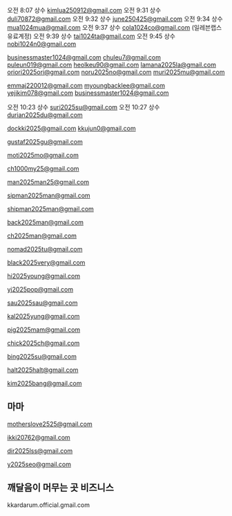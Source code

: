 오전 8:07 상수 kimlua250912@gmail.com
오전 9:31 상수 duli70872@gmail.com
오전 9:32 상수 june250425@gmail.com
오전 9:34 상수 mua1024mua@gmail.com
오전 9:37 상수 cola1024co@gmail.com (일레븐랩스 유료계정)
오전 9:39 상수 tai1024ta@gmail.com
오전 9:45 상수 nobi1024n0@gmail.com


businessmaster1024@gmail.com
chuleu7@gmail.com
puleun019@gmail.com
heolkeu90@gmail.com
lamana2025la@gmail.com
oriori2025ori@gmail.com
noru2025no@gmail.com
muri2025mu@gmail.com

emmaj220012@gmail.com
myoungbacklee@gmail.com
yejikim078@gmail.com
businessmaster1024@gmail.com

오전 10:23 상수 suri2025su@gmail.com
오전 10:27 상수 durian2025du@gmail.com


dockki2025@gmail.com
kkujun0@gmail.com

gustaf2025gu@gmail.com

moti2025mo@gmail.com

ch1000my25@gmail.com

man2025man25@gmail.com

sipman2025man@gmail.com

shipman2025man@gmail.com

back2025man@gmail.com

ch2025man@gmail.com

nomad2025tu@gmail.com

black2025very@gmail.com

hi2025young@gmail.com

yj2025pop@gmail.com

sau2025sau@gmail.com

kal2025yung@gmail.com

pig2025mam@gmail.com

chick2025ch@gmail.com

bing2025su@gmail.com

halt2025halt@gmail.com

kim2025bang@gmail.com

## 마마
motherslove2525@gmail.com

ikki20762@gmail.com

dir2025lss@gmail.com

y2025seo@gmail.com

## 깨달음이 머무는 곳 비즈니스
kkardarum.official.gmail.com